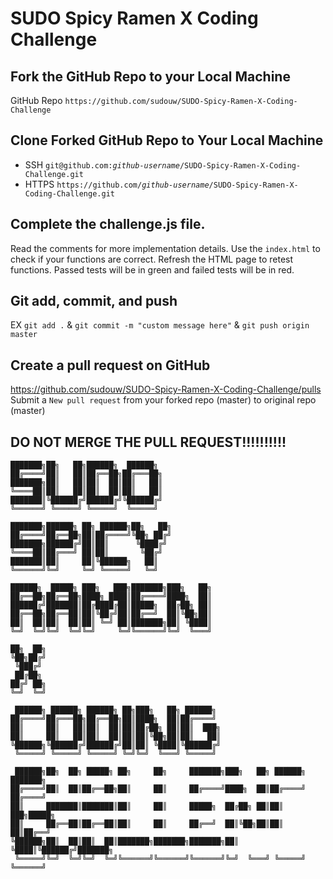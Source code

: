 # SUDO Spicy Ramen X Coding Challenge 

## Fork the GitHub Repo to your Local Machine

GitHub Repo
`https://github.com/sudouw/SUDO-Spicy-Ramen-X-Coding-Challenge`

## Clone Forked GitHub Repo to Your Local Machine
- SSH
    `git@github.com:`*`github-username`*`/SUDO-Spicy-Ramen-X-Coding-Challenge.git`
- HTTPS
    `https://github.com/`*`github-username`*`/SUDO-Spicy-Ramen-X-Coding-Challenge.git`

## Complete the challenge.js file. 
Read the comments for more implementation details.
Use the `index.html` to check if your functions are 
correct. Refresh the HTML page to retest functions. Passed
tests will be in green and failed tests will be in red. 

## Git add, commit, and push
EX `git add .` & `git commit -m "custom message here"` & `git push origin master` 

## Create a pull request on GitHub
https://github.com/sudouw/SUDO-Spicy-Ramen-X-Coding-Challenge/pulls    
Submit a `New pull request` from your forked repo (master) to original repo (master)  

## DO NOT MERGE THE PULL REQUEST!!!!!!!!!!

```
███████╗██╗   ██╗██████╗  ██████╗                                          
██╔════╝██║   ██║██╔══██╗██╔═══██╗                                         
███████╗██║   ██║██║  ██║██║   ██║                                         
╚════██║██║   ██║██║  ██║██║   ██║                                         
███████║╚██████╔╝██████╔╝╚██████╔╝                                         
╚══════╝ ╚═════╝ ╚═════╝  ╚═════╝                                          
                                                                           
███████╗██████╗ ██╗ ██████╗██╗   ██╗                                       
██╔════╝██╔══██╗██║██╔════╝╚██╗ ██╔╝                                       
███████╗██████╔╝██║██║      ╚████╔╝                                        
╚════██║██╔═══╝ ██║██║       ╚██╔╝                                         
███████║██║     ██║╚██████╗   ██║                                          
╚══════╝╚═╝     ╚═╝ ╚═════╝   ╚═╝                                          
                                                                           
██████╗  █████╗ ███╗   ███╗███████╗███╗   ██╗                              
██╔══██╗██╔══██╗████╗ ████║██╔════╝████╗  ██║                              
██████╔╝███████║██╔████╔██║█████╗  ██╔██╗ ██║                              
██╔══██╗██╔══██║██║╚██╔╝██║██╔══╝  ██║╚██╗██║                              
██║  ██║██║  ██║██║ ╚═╝ ██║███████╗██║ ╚████║                              
╚═╝  ╚═╝╚═╝  ╚═╝╚═╝     ╚═╝╚══════╝╚═╝  ╚═══╝                              
                                                                           
██╗  ██╗                                                                   
╚██╗██╔╝                                                                   
 ╚███╔╝                                                                    
 ██╔██╗                                                                    
██╔╝ ██╗                                                                   
╚═╝  ╚═╝                                                                   
                                                                           
 ██████╗ ██████╗ ██████╗ ██╗███╗   ██╗ ██████╗                             
██╔════╝██╔═══██╗██╔══██╗██║████╗  ██║██╔════╝                             
██║     ██║   ██║██║  ██║██║██╔██╗ ██║██║  ███╗                            
██║     ██║   ██║██║  ██║██║██║╚██╗██║██║   ██║                            
╚██████╗╚██████╔╝██████╔╝██║██║ ╚████║╚██████╔╝                            
 ╚═════╝ ╚═════╝ ╚═════╝ ╚═╝╚═╝  ╚═══╝ ╚═════╝                             
                                                                           
 ██████╗██╗  ██╗ █████╗ ██╗     ██╗     ███████╗███╗   ██╗ ██████╗ ███████╗
██╔════╝██║  ██║██╔══██╗██║     ██║     ██╔════╝████╗  ██║██╔════╝ ██╔════╝
██║     ███████║███████║██║     ██║     █████╗  ██╔██╗ ██║██║  ███╗█████╗  
██║     ██╔══██║██╔══██║██║     ██║     ██╔══╝  ██║╚██╗██║██║   ██║██╔══╝  
╚██████╗██║  ██║██║  ██║███████╗███████╗███████╗██║ ╚████║╚██████╔╝███████╗
 ╚═════╝╚═╝  ╚═╝╚═╝  ╚═╝╚══════╝╚══════╝╚══════╝╚═╝  ╚═══╝ ╚═════╝ ╚══════╝
```